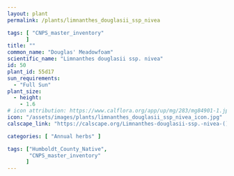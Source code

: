 ```yaml
---
layout: plant                                                              
permalink: /plants/limnanthes_douglasii_ssp_nivea

tags: [ "CNPS_master_inventory"
      ]
title: ""
common_name: "Douglas' Meadowfoam"
scientific_name: "Limnanthes douglasii ssp. nivea"
id: 50
plant_id: 55d17
sun_requirements:
  - "Full Sun"
plant_size:
  - height: 
    - 1.6
# icon attribution: https://www.calflora.org/app/up/mg/283/mg84901-1.jpg 
icon: "/assets/images/plants/limnanthes_douglasii_ssp_nivea_icon.jpg" 
calscape_link: "https://calscape.org/Limnanthes-douglasii-ssp.-nivea-()"

categories: [ "Annual herbs" ]

tags: ["Humboldt_County_Native",
       "CNPS_master_inventory"
      ]
---
```


